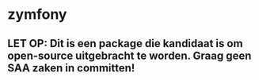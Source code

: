 # zymfony

## LET OP: Dit is een package die kandidaat is om open-source uitgebracht te worden. Graag geen SAA zaken in committen!